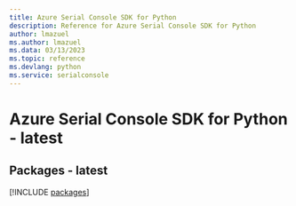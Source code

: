 ```yaml
---
title: Azure Serial Console SDK for Python
description: Reference for Azure Serial Console SDK for Python
author: lmazuel
ms.author: lmazuel
ms.data: 03/13/2023
ms.topic: reference
ms.devlang: python
ms.service: serialconsole
---
```

# Azure Serial Console SDK for Python - latest
## Packages - latest
[!INCLUDE [packages](serial-console-index.md)]